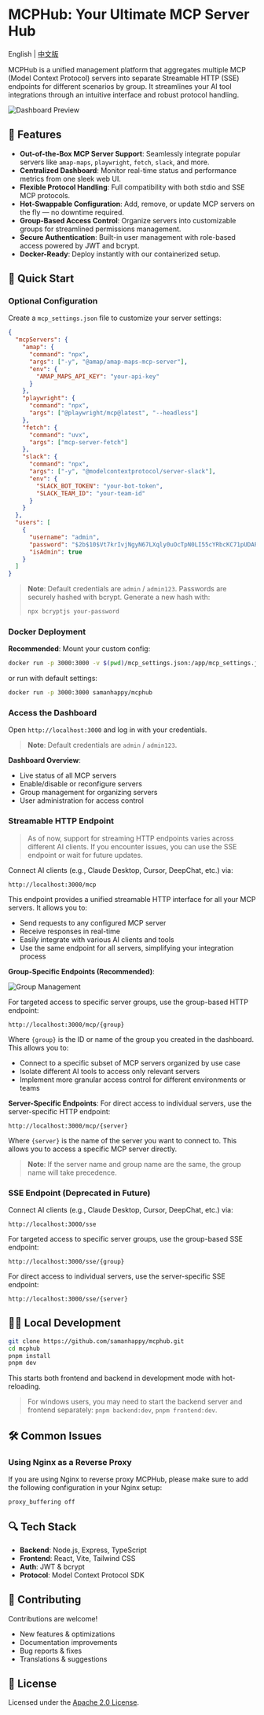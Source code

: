 # MCPHub: Your Ultimate MCP Server Hub

English | [中文版](README.zh.md)

MCPHub is a unified management platform that aggregates multiple MCP (Model Context Protocol) servers into separate Streamable HTTP (SSE) endpoints for different scenarios by group. It streamlines your AI tool integrations through an intuitive interface and robust protocol handling.

![Dashboard Preview](assets/dashboard.png)

## 🚀 Features

- **Out-of-the-Box MCP Server Support**: Seamlessly integrate popular servers like `amap-maps`, `playwright`, `fetch`, `slack`, and more.
- **Centralized Dashboard**: Monitor real-time status and performance metrics from one sleek web UI.
- **Flexible Protocol Handling**: Full compatibility with both stdio and SSE MCP protocols.
- **Hot-Swappable Configuration**: Add, remove, or update MCP servers on the fly — no downtime required.
- **Group-Based Access Control**: Organize servers into customizable groups for streamlined permissions management.
- **Secure Authentication**: Built-in user management with role-based access powered by JWT and bcrypt.
- **Docker-Ready**: Deploy instantly with our containerized setup.

## 🔧 Quick Start

### Optional Configuration

Create a `mcp_settings.json` file to customize your server settings:

```json
{
  "mcpServers": {
    "amap": {
      "command": "npx",
      "args": ["-y", "@amap/amap-maps-mcp-server"],
      "env": {
        "AMAP_MAPS_API_KEY": "your-api-key"
      }
    },
    "playwright": {
      "command": "npx",
      "args": ["@playwright/mcp@latest", "--headless"]
    },
    "fetch": {
      "command": "uvx",
      "args": ["mcp-server-fetch"]
    },
    "slack": {
      "command": "npx",
      "args": ["-y", "@modelcontextprotocol/server-slack"],
      "env": {
        "SLACK_BOT_TOKEN": "your-bot-token",
        "SLACK_TEAM_ID": "your-team-id"
      }
    }
  },
  "users": [
    {
      "username": "admin",
      "password": "$2b$10$Vt7krIvjNgyN67LXqly0uOcTpN0LI55cYRbcKC71pUDAP0nJ7RPa.",
      "isAdmin": true
    }
  ]
}
```

> **Note**: Default credentials are `admin` / `admin123`. Passwords are securely hashed with bcrypt. Generate a new hash with:
>
> ```bash
> npx bcryptjs your-password
> ```

### Docker Deployment

**Recommended**: Mount your custom config:
```bash
docker run -p 3000:3000 -v $(pwd)/mcp_settings.json:/app/mcp_settings.json samanhappy/mcphub
```

or run with default settings:
```bash
docker run -p 3000:3000 samanhappy/mcphub
```

### Access the Dashboard

Open `http://localhost:3000` and log in with your credentials.
> **Note**: Default credentials are `admin` / `admin123`.

**Dashboard Overview**:
- Live status of all MCP servers
- Enable/disable or reconfigure servers
- Group management for organizing servers
- User administration for access control

### Streamable HTTP Endpoint
> As of now, support for streaming HTTP endpoints varies across different AI clients. If you encounter issues, you can use the SSE endpoint or wait for future updates.

Connect AI clients (e.g., Claude Desktop, Cursor, DeepChat, etc.) via:
```
http://localhost:3000/mcp
```
This endpoint provides a unified streamable HTTP interface for all your MCP servers. It allows you to:
- Send requests to any configured MCP server
- Receive responses in real-time
- Easily integrate with various AI clients and tools
- Use the same endpoint for all servers, simplifying your integration process

**Group-Specific Endpoints (Recommended)**:

![Group Management](assets/group.png)

For targeted access to specific server groups, use the group-based HTTP endpoint:
```
http://localhost:3000/mcp/{group}
```

Where `{group}` is the ID or name of the group you created in the dashboard. This allows you to:
- Connect to a specific subset of MCP servers organized by use case
- Isolate different AI tools to access only relevant servers
- Implement more granular access control for different environments or teams

**Server-Specific Endpoints**:
For direct access to individual servers, use the server-specific HTTP endpoint:
```
http://localhost:3000/mcp/{server}
```
Where `{server}` is the name of the server you want to connect to. This allows you to access a specific MCP server directly.

> **Note**: If the server name and group name are the same, the group name will take precedence.

### SSE Endpoint (Deprecated in Future)

Connect AI clients (e.g., Claude Desktop, Cursor, DeepChat, etc.) via:
```
http://localhost:3000/sse
```

For targeted access to specific server groups, use the group-based SSE endpoint:
```
http://localhost:3000/sse/{group}
```

For direct access to individual servers, use the server-specific SSE endpoint:
```
http://localhost:3000/sse/{server}
```

## 🧑‍💻 Local Development

```bash
git clone https://github.com/samanhappy/mcphub.git
cd mcphub
pnpm install
pnpm dev
```

This starts both frontend and backend in development mode with hot-reloading.

> For windows users, you may need to start the backend server and frontend separately: `pnpm backend:dev`, `pnpm frontend:dev`.

## 🛠️ Common Issues

### Using Nginx as a Reverse Proxy
If you are using Nginx to reverse proxy MCPHub, please make sure to add the following configuration in your Nginx setup:

```nginx
proxy_buffering off
```

## 🔍 Tech Stack

- **Backend**: Node.js, Express, TypeScript
- **Frontend**: React, Vite, Tailwind CSS
- **Auth**: JWT & bcrypt
- **Protocol**: Model Context Protocol SDK

## 👥 Contributing

Contributions are welcome!

- New features & optimizations
- Documentation improvements
- Bug reports & fixes
- Translations & suggestions

## 📄 License

Licensed under the [Apache 2.0 License](LICENSE).
